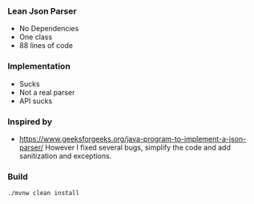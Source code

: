 ### Lean Json Parser

* No Dependencies
* One class
* 88 lines of code

### Implementation

* Sucks
* Not a real parser
* API sucks

### Inspired by

* https://www.geeksforgeeks.org/java-program-to-implement-a-json-parser/
However I fixed several bugs, simplify the code and add sanitization and exceptions.

### Build 
```bash
./mvnw clean install 
```
